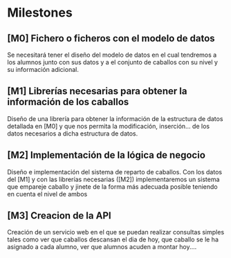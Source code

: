 Milestones
====
[M0] Fichero o ficheros con el modelo de datos
-----
Se necesitará tener el diseño del modelo de datos en el cual tendremos a los alumnos junto con sus datos y a el conjunto de caballos con su nivel y su información adicional.

[M1] Librerías necesarias para obtener la información de los caballos
-----
Diseño de una librería para obtener la información de la estructura de datos detallada en [M0] y que nos permita la modificación, inserción... de los datos necesarios a dicha estructura de datos.

[M2] Implementación de la lógica de negocio
-----
Diseño e implementación del sistema de reparto de caballos. Con los datos del [M1] y con las librerías necesarias ([M2]) implementaremos un sistema que empareje caballo y jinete de la forma más adecuada posible teniendo en cuenta el nivel de ambos

[M3] Creacion de la API
-----
Creación de un servicio web en el que se puedan realizar consultas simples tales como ver que caballos descansan el dia de hoy, que caballo se le ha asignado a cada alumno, ver que alumnos acuden a montar hoy....
